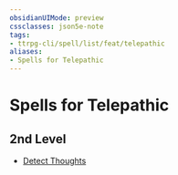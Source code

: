 ```yaml
---
obsidianUIMode: preview
cssclasses: json5e-note
tags:
- ttrpg-cli/spell/list/feat/telepathic
aliases:
- Spells for Telepathic
---
```

# Spells for Telepathic

## 2nd Level

- [Detect Thoughts](Інструменти%20ДМ/CLI/spells/detect-thoughts-xphb.md "XPHB")